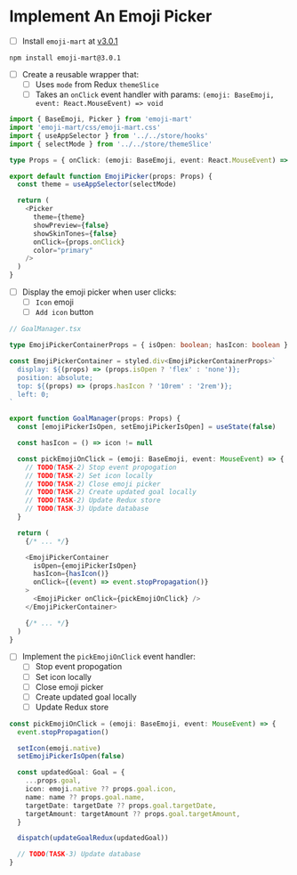 # Implement An Emoji Picker

- [ ] Install `emoji-mart` at [v3.0.1](https://github.com/missive/emoji-mart/tree/v3.0.1)

```shell
npm install emoji-mart@3.0.1
```

- [ ] Create a reusable wrapper that:
  - [ ] Uses `mode` from Redux `themeSlice`
  - [ ] Takes an `onClick` event handler with params: `(emoji: BaseEmoji, event: React.MouseEvent) => void`

```ts
import { BaseEmoji, Picker } from 'emoji-mart'
import 'emoji-mart/css/emoji-mart.css'
import { useAppSelector } from '../../store/hooks'
import { selectMode } from '../../store/themeSlice'

type Props = { onClick: (emoji: BaseEmoji, event: React.MouseEvent) => void }

export default function EmojiPicker(props: Props) {
  const theme = useAppSelector(selectMode)

  return (
    <Picker
      theme={theme}
      showPreview={false}
      showSkinTones={false}
      onClick={props.onClick}
      color="primary"
    />
  )
}
```

- [ ] Display the emoji picker when user clicks:
  - [ ] `Icon` emoji
  - [ ] `Add icon` button

```ts
// GoalManager.tsx

type EmojiPickerContainerProps = { isOpen: boolean; hasIcon: boolean }

const EmojiPickerContainer = styled.div<EmojiPickerContainerProps>`
  display: ${(props) => (props.isOpen ? 'flex' : 'none')};
  position: absolute;
  top: ${(props) => (props.hasIcon ? '10rem' : '2rem')};
  left: 0;
`

export function GoalManager(props: Props) {
  const [emojiPickerIsOpen, setEmojiPickerIsOpen] = useState(false)

  const hasIcon = () => icon != null

  const pickEmojiOnClick = (emoji: BaseEmoji, event: MouseEvent) => {
    // TODO(TASK-2) Stop event propogation
    // TODO(TASK-2) Set icon locally
    // TODO(TASK-2) Close emoji picker
    // TODO(TASK-2) Create updated goal locally
    // TODO(TASK-2) Update Redux store
    // TODO(TASK-3) Update database
  }

  return (
    {/* ... */}

    <EmojiPickerContainer
      isOpen={emojiPickerIsOpen}
      hasIcon={hasIcon()}
      onClick={(event) => event.stopPropagation()}
    >
      <EmojiPicker onClick={pickEmojiOnClick} />
    </EmojiPickerContainer>

    {/* ... */}
  )
}
```

- [ ] Implement the `pickEmojiOnClick` event handler:
  - [ ] Stop event propogation
  - [ ] Set icon locally
  - [ ] Close emoji picker
  - [ ] Create updated goal locally
  - [ ] Update Redux store

```ts
const pickEmojiOnClick = (emoji: BaseEmoji, event: MouseEvent) => {
  event.stopPropagation()

  setIcon(emoji.native)
  setEmojiPickerIsOpen(false)

  const updatedGoal: Goal = {
    ...props.goal,
    icon: emoji.native ?? props.goal.icon,
    name: name ?? props.goal.name,
    targetDate: targetDate ?? props.goal.targetDate,
    targetAmount: targetAmount ?? props.goal.targetAmount,
  }

  dispatch(updateGoalRedux(updatedGoal))

  // TODO(TASK-3) Update database
}
```
